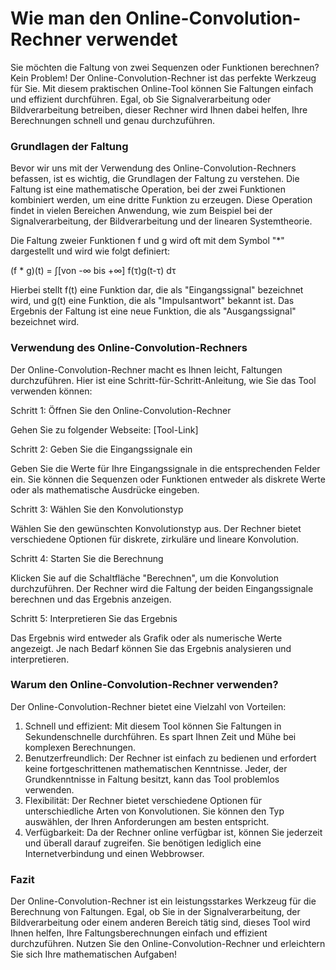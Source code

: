 Wie man den Online-Convolution-Rechner verwendet
================================================

Sie möchten die Faltung von zwei Sequenzen oder Funktionen berechnen? Kein Problem! Der Online-Convolution-Rechner ist das perfekte Werkzeug für Sie. Mit diesem praktischen Online-Tool können Sie Faltungen einfach und effizient durchführen. Egal, ob Sie Signalverarbeitung oder Bildverarbeitung betreiben, dieser Rechner wird Ihnen dabei helfen, Ihre Berechnungen schnell und genau durchzuführen.

### Grundlagen der Faltung

Bevor wir uns mit der Verwendung des Online-Convolution-Rechners befassen, ist es wichtig, die Grundlagen der Faltung zu verstehen. Die Faltung ist eine mathematische Operation, bei der zwei Funktionen kombiniert werden, um eine dritte Funktion zu erzeugen. Diese Operation findet in vielen Bereichen Anwendung, wie zum Beispiel bei der Signalverarbeitung, der Bildverarbeitung und der linearen Systemtheorie.

Die Faltung zweier Funktionen f und g wird oft mit dem Symbol "\*" dargestellt und wird wie folgt definiert:

(f \* g)(t) = ∫\[von -∞ bis +∞\] f(τ)g(t-τ) dτ

Hierbei stellt f(t) eine Funktion dar, die als "Eingangssignal" bezeichnet wird, und g(t) eine Funktion, die als "Impulsantwort" bekannt ist. Das Ergebnis der Faltung ist eine neue Funktion, die als "Ausgangssignal" bezeichnet wird.

### Verwendung des Online-Convolution-Rechners

Der Online-Convolution-Rechner macht es Ihnen leicht, Faltungen durchzuführen. Hier ist eine Schritt-für-Schritt-Anleitung, wie Sie das Tool verwenden können:

Schritt 1: Öffnen Sie den Online-Convolution-Rechner

Gehen Sie zu folgender Webseite: \[Tool-Link\]

Schritt 2: Geben Sie die Eingangssignale ein

Geben Sie die Werte für Ihre Eingangssignale in die entsprechenden Felder ein. Sie können die Sequenzen oder Funktionen entweder als diskrete Werte oder als mathematische Ausdrücke eingeben.

Schritt 3: Wählen Sie den Konvolutionstyp

Wählen Sie den gewünschten Konvolutionstyp aus. Der Rechner bietet verschiedene Optionen für diskrete, zirkuläre und lineare Konvolution.

Schritt 4: Starten Sie die Berechnung

Klicken Sie auf die Schaltfläche "Berechnen", um die Konvolution durchzuführen. Der Rechner wird die Faltung der beiden Eingangssignale berechnen und das Ergebnis anzeigen.

Schritt 5: Interpretieren Sie das Ergebnis

Das Ergebnis wird entweder als Grafik oder als numerische Werte angezeigt. Je nach Bedarf können Sie das Ergebnis analysieren und interpretieren.

### Warum den Online-Convolution-Rechner verwenden?

Der Online-Convolution-Rechner bietet eine Vielzahl von Vorteilen:

1. Schnell und effizient: Mit diesem Tool können Sie Faltungen in Sekundenschnelle durchführen. Es spart Ihnen Zeit und Mühe bei komplexen Berechnungen.
2. Benutzerfreundlich: Der Rechner ist einfach zu bedienen und erfordert keine fortgeschrittenen mathematischen Kenntnisse. Jeder, der Grundkenntnisse in Faltung besitzt, kann das Tool problemlos verwenden.
3. Flexibilität: Der Rechner bietet verschiedene Optionen für unterschiedliche Arten von Konvolutionen. Sie können den Typ auswählen, der Ihren Anforderungen am besten entspricht.
4. Verfügbarkeit: Da der Rechner online verfügbar ist, können Sie jederzeit und überall darauf zugreifen. Sie benötigen lediglich eine Internetverbindung und einen Webbrowser.

### Fazit

Der Online-Convolution-Rechner ist ein leistungsstarkes Werkzeug für die Berechnung von Faltungen. Egal, ob Sie in der Signalverarbeitung, der Bildverarbeitung oder einem anderen Bereich tätig sind, dieses Tool wird Ihnen helfen, Ihre Faltungsberechnungen einfach und effizient durchzuführen. Nutzen Sie den Online-Convolution-Rechner und erleichtern Sie sich Ihre mathematischen Aufgaben!